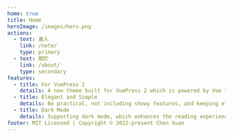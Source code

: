 ```yaml
---
home: true
title: Home
heroImage: /images/hero.png
actions:
  - text: 進入
    link: /note/
    type: primary
  - text: 關於
    link: /about/
    type: secondary
features:
  - title: For VuePress 2
    details: A new theme built for VuePress 2 which is powered by Vue 3, with support for Vite.
  - title: Elegant and Simple
    details: Be practical, not including showy features, and keeping elegant and simple.
  - title: Dark Mode
    details: Supporting dark mode, which enhances the reading experience in a dark environment.
footer: MIT Licensed | Copyright © 2022-present Chen Xuan
---
```

